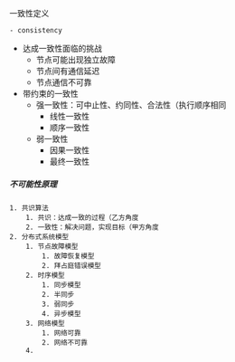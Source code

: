 一致性定义

	- consistency
 - 达成一致性面临的挑战
   	- 节点可能出现独立故障
   	- 节点间有通信延迟
   	- 节点通信不可靠
- 带约束的一致性
  - 强一致性：可中止性、约同性、合法性（执行顺序相同
    - 线性一致性
    - 顺序一致性
  - 弱一致性
    - 因果一致性
    - 最终一致性

##### 不可能性原理

 	1. 共识算法
      	1. 共识：达成一致的过程（乙方角度
      	2. 一致性：解决问题，实现目标（甲方角度
	2. 分布式系统模型
    	1. 节点故障模型
        	1. 故障恢复模型
        	2. 拜占庭错误模型
    	2. 时序模型
        	1. 同步模型
        	2. 半同步
        	3. 弱同步
        	4. 异步模型
    	3. 网络模型
        	1. 网络可靠
        	2. 网络不可靠
    	4. 




















































